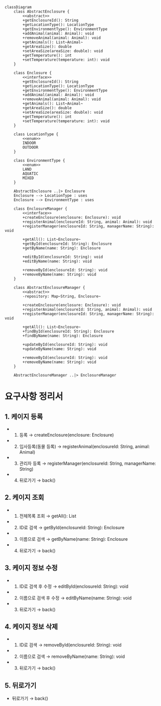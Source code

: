 ```mermaid
classDiagram
    class AbstractEnclosure {
        <<abstract>>
        +getEnclosureId(): String
        +getLocationType(): LocationType
        +getEnvironmentType(): EnvironmentType
        +addAnimal(animal: Animal): void
        +removeAnimal(animal: Animal): void
        +getAnimals(): List~Animal~
        +getAreaSize(): double
        +setAreaSize(areaSize: double): void
        +getTemperature(): int
        +setTemperature(temperature: int): void
    }

    class Enclosure {
        <<interface>>
        +getEnclosureId(): String
        +getLocationType(): LocationType
        +getEnvironmentType(): EnvironmentType
        +addAnimal(animal: Animal): void
        +removeAnimal(animal: Animal): void
        +getAnimals(): List~Animal~
        +getAreaSize(): double
        +setAreaSize(areaSize: double): void
        +getTemperature(): int
        +setTemperature(temperature: int): void
    }

    class LocationType {
        <<enum>>
        INDOOR
        OUTDOOR
    }

    class EnvironmentType {
        <<enum>>
        LAND
        AQUATIC
        MIXED
    }

    AbstractEnclosure ..|> Enclosure
    Enclosure --> LocationType : uses
    Enclosure --> EnvironmentType : uses

    class EnclosureManager {
        <<interface>>
        +createEnclosure(enclosure: Enclosure): void
        +registerAnimal(enclosureId: String, animal: Animal): void
        +registerManager(enclosureId: String, managerName: String): void

        +getAll(): List~Enclosure~
        +getById(enclosureId: String): Enclosure
        +getByName(name: String): Enclosure

        +editById(enclosureId: String): void
        +editByName(name: String): void

        +removeById(enclosureId: String): void
        +removeByName(name: String): void
    }

    class AbstractEnclosureManager {
        <<abstract>>
        -repository: Map~String, Enclosure~

        +createEnclosure(enclosure: Enclosure): void
        +registerAnimal(enclosureId: String, animal: Animal): void
        +registerManager(enclosureId: String, managerName: String): void

        +getAll(): List~Enclosure~
        +findById(enclosureId: String): Enclosure
        +findByName(name: String): Enclosure

        +updateById(enclosureId: String): void
        +updateByName(name: String): void

        +removeById(enclosureId: String): void
        +removeByName(name: String): void
    }

    AbstractEnclosureManager ..|> EnclosureManager

```


# 요구사항 정리서

## 1. 케이지 등록
- 1. 등록 → createEnclosure(enclosure: Enclosure)
- 2. 입사등록(동물 등록) → registerAnimal(enclosureId: String, animal: Animal)
- 3. 관리자 등록 → registerManager(enclosureId: String, managerName: String)
- 4. 뒤로가기 → back()

## 2. 케이지 조회 
- 1. 전체목록 조회 → getAll(): List
- 2. ID로 검색 → getById(enclosureId: String): Enclosure
- 3. 이름으로 검색 → getByName(name: String): Enclosure
- 4. 뒤로가기 → back()

## 3. 케이지 정보 수정 
- 1. ID로 검색 후 수정 → editById(enclosureId: String): void
- 2. 이름으로 검색 후 수정 → editByName(name: String): void
- 3. 뒤로가기 → back()

## 4. 케이지 정보 삭제 
- 1. ID로 검색 → removeById(enclosureId: String): void
- 2. 이름으로 검색 → removeByName(name: String): void
- 3. 뒤로가기 → back()

## 5. 뒤로가기
- 뒤로가기 → back()
